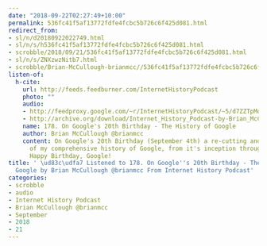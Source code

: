 ```yaml
---
date: "2018-09-22T02:27:49+10:00"
permalink: 536fc41f5af13772fdfe4fcbc5b726c6f425d081.html
redirect_from:
- sl/n/d20180922022749.html
- sl/n/s/h536fc41f5af13772fdfe4fcbc5b726c6f425d081.html
- scrobble/2018/09/21/536fc41f5af13772fdfe4fcbc5b726c6f425d081.html
- sl/n/s/ZNXzwzNitb7.html
- scrobble/Brian-McCullough-brianmcc//536fc41f5af13772fdfe4fcbc5b726c6f425d081.html
listen-of:
  h-cite:
    url: http://feeds.feedburner.com/InternetHistoryPodcast
    photo: ""
    audio:
    - http://feedproxy.google.com/~r/InternetHistoryPodcast/~5/d7ZZTpMojWY/178._On_Googles_20th_Birthday_-_The_History_of_Google.mp3
    - http://archive.org/download/Internet_History_Podcast-by-Brian_McCullough/178_On_Googles_20th_Birthday_The_History_of_Google.mp3
    name: 178. On Google's 20th Birthday - The History of Google
    author: Brian McCullough @brianmcc
    content: On Google's 20th Birthday (September 4th) a re-cutting and re-airing
      of my comprehensive history of Google, from it's inception through its IPO.
      Happy Birthday, Google!
title: ' \ud83c\udfa7 Listened to 178. On Google''s 20th Birthday - The History of
  Google by Brian McCullough @brianmcc From Internet History Podcast'
categories:
- scrobble
- audio
- Internet History Podcast
- Brian McCullough @brianmcc
- September
- 2018
- 21
---
```

